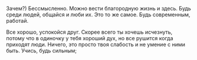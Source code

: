 Зачем?) Бессмысленно. Можно вести благородную жизнь и здесь. Будь среди людей, общайся и люби их. Это то же самое. Будь современным, работай. 

Все хорошо, успокойся друг. Скорее всего ты хочешь исчезнуть, потому что в одиночку у тебя хороший дух, но все рушится когда приходят люди. Ничего, это просто твоя слабость и не умение с ними быть. Учись, будь сильным;
